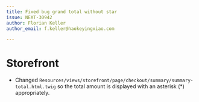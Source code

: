 ```yaml
---
title: Fixed bug grand total without star
issue: NEXT-30942
author: Florian Keller
author_email: f.keller@haokeyingxiao.com

---
```

# Storefront
* Changed `Resources/views/storefront/page/checkout/summary/summary-total.html.twig` so the total amount is displayed with an asterisk (*) appropriately.
